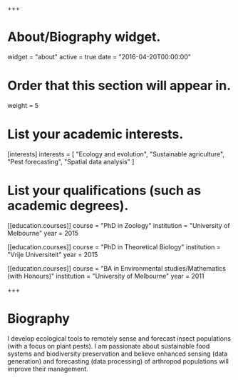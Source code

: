 +++
# About/Biography widget.
widget = "about"
active = true
date = "2016-04-20T00:00:00"

# Order that this section will appear in.
weight = 5

# List your academic interests.
[interests]
  interests = [
    "Ecology and evolution",
    "Sustainable agriculture",
    "Pest forecasting",
    "Spatial data analysis"
  ]

# List your qualifications (such as academic degrees).
[[education.courses]]
  course = "PhD in Zoology"
  institution = "University of Melbourne"
  year = 2015

[[education.courses]]
  course = "PhD in Theoretical Biology"
  institution = "Vrije Universiteit"
  year = 2015

[[education.courses]]
  course = "BA in Environmental studies/Mathematics (with Honours)"
  institution = "University of Melbourne"
  year = 2011

 
+++

# Biography

I develop ecological tools to remotely sense and forecast insect populations (with a focus on plant pests). I am passionate about sustainable food systems and biodiversity preservation and believe enhanced sensing (data generation) and forecasting (data processing) of arthropod populations will improve their management. 


